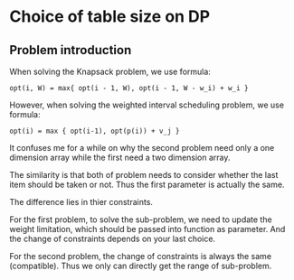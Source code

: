 # Choice of table size on DP

## Problem introduction
When solving the Knapsack problem, we use formula:
	
	opt(i, W) = max{ opt(i - 1, W), opt(i - 1, W - w_i) + w_i }
	
However, when solving the weighted interval scheduling problem, we use formula:
	
	opt(i) = max { opt(i-1), opt(p(i)) + v_j }
	
It confuses me for a while on why the second problem need only a one dimension array while the first need a two dimension array.

The similarity is that both of problem needs to consider whether the last item should be taken or not. Thus the first parameter is actually the same. 

The difference lies in thier constraints. 

For the first problem, to solve the sub-problem, we need to update the weight limitation, which should be passed into function as parameter. And the change of constraints depends on your last choice. 

For the second problem, the change of constraints is always the same (compatible). Thus we only can directly get the range of sub-problem.